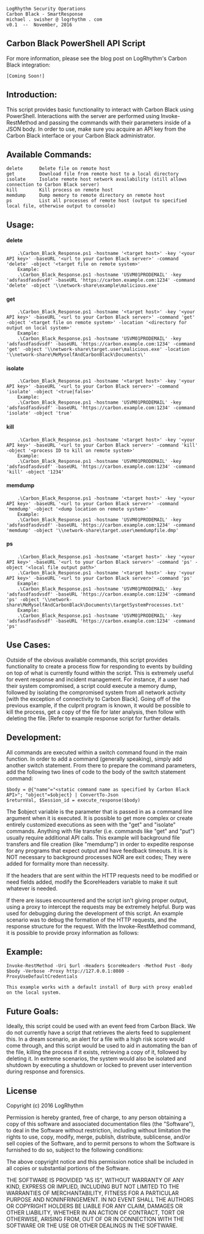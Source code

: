 
	LogRhythm Security Operations
	Carbon Black - SmartResponse
	michael . swisher @ logrhythm . com
	v0.1  --  November, 2016


## Carbon Black PowerShell API Script

For more information, please see the blog post on LogRhythm's Carbon Black integration:

	[Coming Soon!]

## Introduction:

This script provides basic functionality to interact with Carbon Black using PowerShell. Interactions with the server are performed using Invoke-RestMethod and passing the commands with their parameters inside of a JSON body. In order to use, make sure you acquire an API key from the Carbon Black interface or your Carbon Black administrator.

## Available Commands:
	delete		Delete file on remote host
	get			Download file from remote host to a local directory
	isolate		Isolate remote host network availability (still allows connection to Carbon Black server)
	kill		Kill process on remote host
	memdump		Dump memory to remote directory on remote host
	ps			List all processes of remote host (output to specified local file, otherwise output to console)

## Usage:

#### delete
		.\Carbon_Black_Response.ps1 -hostname '<target host>' -key '<your API key>' -baseURL '<url to your Carbon Black server>' -command 'delete' -object '<target file on remote system>'
		Example:
		.\Carbon_Black_Response.ps1 -hostname 'USVM01PRODEMAIL' -key 'adsfasdfasdvsdf' -baseURL 'https://carbon.example.com:1234' -command 'delete' -object '\\network-share\example\malicious.exe'

#### get
		.\Carbon_Black_Response.ps1 -hostname '<target host>' -key '<your API key>' -baseURL '<url to your Carbon Black server>' -command 'get' -object '<target file on remote system>' -location '<directory for output on local system>'
		Example:
		.\Carbon_Black_Response.ps1 -hostname 'USVM01PRODEMAIL' -key 'adsfasdfasdvsdf' -baseURL 'https://carbon.example.com:1234' -command 'get' -object '\\network-share\target.user\malicious.exe' -location '\\network-share\MeMyselfAndCarbonBlack\Documents\'

#### isolate
		.\Carbon_Black_Response.ps1 -hostname '<target host>' -key '<your API key>' -baseURL '<url to your Carbon Black server>' -command 'isolate' -object '<true|false>'
		Example:
		.\Carbon_Black_Response.ps1 -hostname 'USVM01PRODEMAIL' -key 'adsfasdfasdvsdf' -baseURL 'https://carbon.example.com:1234' -command 'isolate' -object 'true'

#### kill
		.\Carbon_Black_Response.ps1 -hostname '<target host>' -key '<your API key>' -baseURL '<url to your Carbon Black server>' -command 'kill' -object '<process ID to kill on remote system>'
		Example:
		.\Carbon_Black_Response.ps1 -hostname 'USVM01PRODEMAIL' -key 'adsfasdfasdvsdf' -baseURL 'https://carbon.example.com:1234' -command 'kill' -object '1234'

#### memdump
		.\Carbon_Black_Response.ps1 -hostname '<target host>' -key '<your API key>' -baseURL '<url to your Carbon Black server>' -command 'memdump' -object '<dump location on remote system>'
		Example:
		.\Carbon_Black_Response.ps1 -hostname 'USVM01PRODEMAIL' -key 'adsfasdfasdvsdf' -baseURL 'https://carbon.example.com:1234' -command 'memdump' -object '\\network-share\target.user\memdumpfile.dmp'

#### ps
		.\Carbon_Black_Response.ps1 -hostname '<target host>' -key '<your API key>' -baseURL '<url to your Carbon Black server>' -command 'ps' -object '<local file output path>'
		.\Carbon_Black_Response.ps1 -hostname '<target host>' -key '<your API key>' -baseURL '<url to your Carbon Black server>' -command 'ps'
		Example:
		.\Carbon_Black_Response.ps1 -hostname 'USVM01PRODEMAIL' -key 'adsfasdfasdvsdf' -baseURL 'https://carbon.example.com:1234' -command 'ps' -object '\\network-share\MeMyselfAndCarbonBlack\Documents\targetSystemProcesses.txt'
		Example:
		.\Carbon_Black_Response.ps1 -hostname 'USVM01PRODEMAIL' -key 'adsfasdfasdvsdf' -baseURL 'https://carbon.example.com:1234' -command 'ps'

## Use Cases:

Outside of the obvious available commands, this script provides functionality to create a process flow for responding to events by building on top of what is currently found within the script. This is extremely useful for event response and incident management. For instance, if a user had their system compromised, a script could execute a memory dump, followed by isolating the compromised system from all network activity [with the exception of connectivity to Carbon Black]. Going off of the previous example, if the culprit program is known, it would be possible to kill the process, get a copy of the file for later analysis, then follow with deleting the file. [Refer to example response script for further details.

## Development:

All commands are executed within a switch command found in the main function. In order to add a command (generally speaking), simply add another switch statement. From there to prepare the command parameters, add the following two lines of code to the body of the switch statement command:

	$body = @{"name"="<static command name as specified by Carbon Black API>"; "object"=$object} | ConvertTo-Json
	$returnVal, $Session_id = execute_response($body)

The $object variable is the parameter that is passed in as a command line argument when it is executed. It is possible to get more complex or create entirely customized executions as seen with the "get" and "isolate" commands. Anything with file transfer (i.e. commands like "get" and "put") usually require additional API calls. This example will background file transfers and file creation (like "memdump") in order to expedite response for any programs that expect output and have feedback timeouts. It is is NOT necessary to background processes NOR are exit codes; They were added for formality more than necessity.

If the headers that are sent within the HTTP requests need to be modified or need fields added, modify the $coreHeaders variable to make it suit whatever is needed.

If there are issues encountered and the script isn't giving proper output, using a proxy to intercept the requests may be extremely helpful. Burp was used for debugging during the development of this script. An example scenario was to debug the formation of the HTTP requests, and the response structure for the request. With the Invoke-RestMethod command, it is possible to provide proxy information as follows:

## Example:

	Invoke-RestMethod -Uri $url -Headers $coreHeaders -Method Post -Body $body -Verbose -Proxy http://127.0.0.1:8080 -ProxyUseDefaultCredentials

	This example works with a default install of Burp with proxy enabled on the local system.

## Future Goals:

Ideally, this script could be used with an event feed from Carbon Black. We do not currently have a script that retrieves the alerts feed to supplement this. In a dream scenario, an alert for a file with a high risk score would come through, and this script would be used to aid in automating the ban of the file, killing the process if it exists, retrieving a copy of it, followed by deleting it. In extreme scenarios, the system would also be isolated and shutdown by executing a shutdown or locked to prevent user intervention during response and forensics.

## License

Copyright (c) 2016 LogRhythm

Permission is hereby granted, free of charge, to any person obtaining a copy of this software and associated documentation files (the "Software"), to deal in the Software without restriction, including without limitation the rights to use, copy, modify, merge, publish, distribute, sublicense, and/or sell copies of the Software, and to permit persons to whom the Software is furnished to do so, subject to the following conditions:

The above copyright notice and this permission notice shall be included in all copies or substantial portions of the Software.

THE SOFTWARE IS PROVIDED "AS IS", WITHOUT WARRANTY OF ANY KIND, EXPRESS OR IMPLIED, INCLUDING BUT NOT LIMITED TO THE WARRANTIES OF MERCHANTABILITY, FITNESS FOR A PARTICULAR PURPOSE AND NONINFRINGEMENT. IN NO EVENT SHALL THE AUTHORS OR COPYRIGHT HOLDERS BE LIABLE FOR ANY CLAIM, DAMAGES OR OTHER LIABILITY, WHETHER IN AN ACTION OF CONTRACT, TORT OR OTHERWISE, ARISING FROM, OUT OF OR IN CONNECTION WITH THE SOFTWARE OR THE USE OR OTHER DEALINGS IN THE SOFTWARE.
